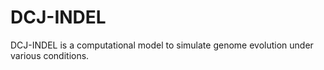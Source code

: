 # DCJ-INDEL
DCJ-INDEL is a computational model to simulate genome evolution under various conditions.
